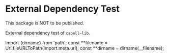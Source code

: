 # External Dependency Test

This package is NOT to be published.

External dependency test of `cspell-lib`.

import {dirname} from 'path';
const **filename = Url.fileURLToPath(import.meta.url);
const **dirname = dirname(\_\_filename);
